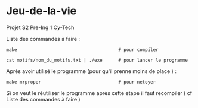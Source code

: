 # Jeu-de-la-vie
Projet S2 Pre-Ing 1 Cy-Tech


Liste des commandes à faire :

    make                                      # pour compiler

    cat motifs/nom_du_motifs.txt | ./exe      # pour lancer le programme

Après avoir utilisé le programme (pour qu'il prenne moins de place ) :

    make mrproper                             # pour netoyer

Si on veut le réutiliser le programme après cette etape il faut recompiler ( cf Liste des commandes à faire )
